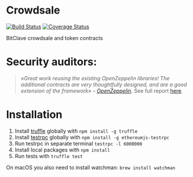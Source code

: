 # Crowdsale

[![Build Status](https://travis-ci.org/bitclave/crowdsale.svg?branch=master)](https://travis-ci.org/bitclave/crowdsale)
[![Coverage Status](https://coveralls.io/repos/github/bitclave/crowdsale/badge.svg)](https://coveralls.io/github/bitclave/crowdsale)

BitClave crowdsale and token contracts

# Security auditors:

>*«Great work reusing the existing OpenZeppelin libraries! The additional contracts are very thoughtfully designed, and are a good extension of the framework» – [OpenZeppelin](https://openzeppelin.org)*.
See full report [here](https://blog.zeppelin.solutions/bitclave-token-audit-570b0c664eb0).

# Installation

1. Install [truffle](http://truffleframework.com) globally with `npm install -g truffle`
2. Install [testrpc](https://github.com/ethereumjs/testrpc) globally with `npm install -g ethereumjs-testrpc`
3. Run testrpc in separate terminal `testrpc -l 6000000`
4. Install local packages with `npm install`
5. Run tests with `truffle test`

On macOS you also need to install watchman: `brew install watchman`
